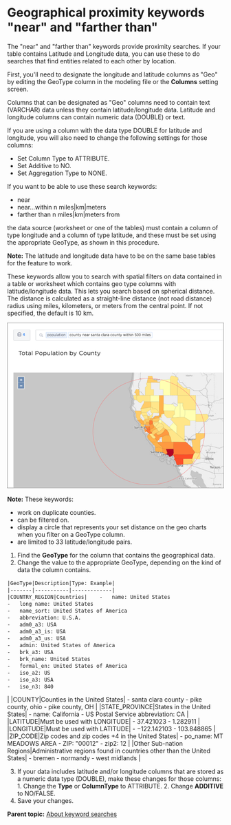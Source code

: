 # Geographical proximity keywords "near" and "farther than"

The "near" and "farther than" keywords provide proximity searches. If your table contains Latitude and Longitude data, you can use these to do searches that find entities related to each other by location.

First, you'll need to designate the longitude and latitude columns as "Geo" by editing the GeoType column in the modeling file or the **Columns** setting screen.

Columns that can be designated as "Geo" columns need to contain text (VARCHAR) data unless they contain latitude/longitude data. Latitude and longitude columns can contain numeric data (DOUBLE) or text.

If you are using a column with the data type DOUBLE for latitude and longitude, you will also need to change the following settings for those columns:

-   Set Column Type to ATTRIBUTE.
-   Set Additive to NO.
-   Set Aggregation Type to NONE.

If you want to be able to use these search keywords:

-   near
-   near…within n miles|km|meters
-   farther than n miles|km|meters from

the data source (worksheet or one of the tables) must contain a column of type longitude and a column of type latitude, and these must be set using the appropriate GeoType, as shown in this procedure.

**Note:** The latitude and longitude data have to be on the same base tables for the feature to work.

These keywords allow you to search with spatial filters on data contained in a table or worksheet which contains geo type columns with latitude/longitude data. This lets you search based on spherical distance. The distance is calculated as a straight-line distance (not road distance) radius using miles, kilometers, or meters from the central point. If not specified, the default is 10 km.

 ![](../../images/geospatial_search.png "Geospatial search on a geo area map") 

**Note:** These keywords:

-   work on duplicate counties.
-   can be filtered on.
-   display a circle that represents your set distance on the geo charts when you filter on a GeoType column.
-   are limited to 33 latitude/longitude pairs.

1.   Find the **GeoType** for the column that contains the geographical data. 
2.   Change the value to the appropriate GeoType, depending on the kind of data the column contains. 

    |GeoType|Description|Type: Example|
    |-------|-----------|-------------|
    |COUNTRY_REGION|Countries|    -   name: United States
    -   long name: United States
    -   name_sort: United States of America
    -   abbreviation: U.S.A.
    -   adm0_a3: USA
    -   adm0_a3_is: USA
    -   adm0_a3_us: USA
    -   admin: United States of America
    -   brk_a3: USA
    -   brk_name: United States
    -   formal_en: United States of America
    -   iso_a2: US
    -   iso_a3: USA
    -   iso_n3: 840
|
    |COUNTY|Counties in the United States|     -   santa clara county
    -   pike county, ohio
    -   pike county, OH
 |
    |STATE_PROVINCE|States in the United States|    -   name: California
    -   US Postal Service abbreviation: CA
|
    |LATITUDE|Must be used with LONGITUDE|    -   37.421023
    -   1.282911
|
    |LONGITUDE|Must be used with LATITUDE|    -   −122.142103
    -   103.848865
|
    |ZIP_CODE|Zip codes and zip codes +4 in the United States|    -   po_name: MT MEADOWS AREA
    -   ZIP: "00012"
    -   zip2: 12
|
    |Other Sub-nation Regions|Administrative regions found in countries other than the United States|     -   bremen
    -   normandy
    -   west midlands
 |

3.   If your data includes latitude and/or longitude columns that are stored as a numeric data type (DOUBLE), make these changes for those columns: 
    1.   Change the **Type** or **ColumnType** to ATTRIBUTE. 
    2.   Change **ADDITIVE** to NO/FALSE. 
4.   Save your changes. 

**Parent topic:** [About keyword searches](../../pages/complex_searches/about_keyword_searches.html)

